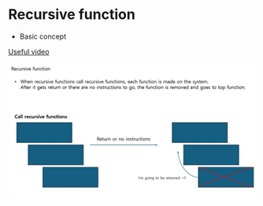 # Recursive function
* Basic concept

[Useful video](https://www.youtube.com/watch?v=yio6FyP1N2k)
  
![alt text](Capture-1.JPG)